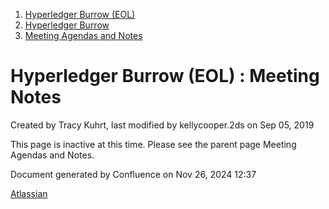 1. [Hyperledger Burrow (EOL)](index.html)
2. [Hyperledger Burrow](Hyperledger-Burrow_18120709.html)
3. [Meeting Agendas and Notes](Meeting-Agendas-and-Notes_18120766.html)

# Hyperledger Burrow (EOL) : Meeting Notes

Created by Tracy Kuhrt, last modified by kellycooper.2ds on Sep 05, 2019

This page is inactive at this time. Please see the parent page Meeting Agendas and Notes.

Document generated by Confluence on Nov 26, 2024 12:37

[Atlassian](http://www.atlassian.com/)
